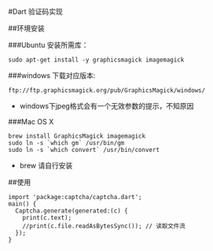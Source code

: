 #Dart 验证码实现

##环境安装

###Ubuntu 安装所需库：

    sudo apt-get install -y graphicsmagick imagemagick

###windows 下载对应版本:

    ftp://ftp.graphicsmagick.org/pub/GraphicsMagick/windows/

* windows下jpeg格式会有一个无效参数的提示，不知原因

###Mac OS X

    brew install GraphicsMagick imagemagick
    sudo ln -s `which gm` /usr/bin/gm
    sudo ln -s `which convert` /usr/bin/convert

* brew 请自行安装

##使用

    import 'package:captcha/captcha.dart';
    main() {
      Captcha.generate(generated:(c) {
        print(c.text);
        //print(c.file.readAsBytesSync()); // 读取文件流
      });
    }


